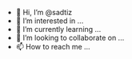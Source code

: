 - 👋 Hi, I’m @sadtiz
- 👀 I’m interested in ...
- 🌱 I’m currently learning ...
- 💞️ I’m looking to collaborate on ...
- 📫 How to reach me ...

<!---
sadtiz/sadtiz is a ✨ special ✨ repository because its `README.md` (this file) appears on your GitHub profile.
You can click the Preview link to take a look at your changes.
--->
